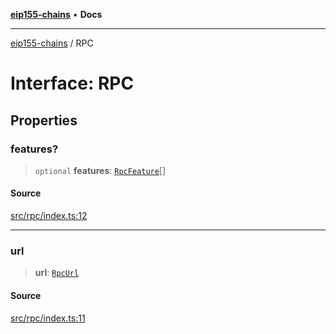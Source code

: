 [**eip155-chains**](../README.md) • **Docs**

***

[eip155-chains](../globals.md) / RPC

# Interface: RPC

## Properties

### features?

> `optional` **features**: [`RpcFeature`](../type-aliases/RpcFeature.md)[]

#### Source

[src/rpc/index.ts:12](https://github.com/ivanzzeth/eip155-chains/blob/1338acd729e1930017264c44f09e203c6cd544d3/src/rpc/index.ts#L12)

***

### url

> **url**: [`RpcUrl`](../type-aliases/RpcUrl.md)

#### Source

[src/rpc/index.ts:11](https://github.com/ivanzzeth/eip155-chains/blob/1338acd729e1930017264c44f09e203c6cd544d3/src/rpc/index.ts#L11)
